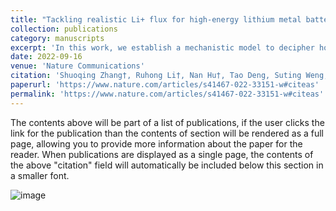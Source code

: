 ```yaml
---
title: "Tackling realistic Li+ flux for high-energy lithium metal batteries"
collection: publications
category: manuscripts
excerpt: 'In this work, we establish a mechanistic model to decipher how the SEI affects Li plating in high-fluorine electrolytes, inspiring the design of an efficient electrolyte that generates dual-halide SEI to homogenize Li+ distribution and Li deposition.'
date: 2022-09-16
venue: 'Nature Communications'
citation: 'Shuoqing Zhang†, Ruhong Li†, Nan Hu†, Tao Deng, Suting Weng, Zunchun Wu, Di Lu, Haikuo Zhang, Junbo Zhang, Xuefeng Wang, Lixin Chen, Liwu Fan*, Xiulin Fan*, Tackling realistic Li+ flux for high-energy lithium metal batteries, Nature Communications, 13, 5431 (2022).'
paperurl: 'https://www.nature.com/articles/s41467-022-33151-w#citeas'
permalink: 'https://www.nature.com/articles/s41467-022-33151-w#citeas'
---
```


The contents above will be part of a list of publications, if the user clicks the link for the publication than the contents of section will be rendered as a full page, allowing you to provide more information about the paper for the reader. When publications are displayed as a single page, the contents of the above "citation" field will automatically be included below this section in a smaller font.

![image](https://github.com/user-attachments/assets/3b5e9de6-289a-4359-b37b-d3cbc90085b2)
